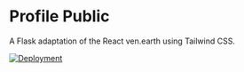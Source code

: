 # Profile Public
A Flask adaptation of the React ven.earth using Tailwind CSS. 

[![Deployment](https://github.com/lukxee2/ProfilePage/actions/workflows/main.yml/badge.svg?branch=main)](https://github.com/lukxee2/ProfilePage/actions/workflows/main.yml)